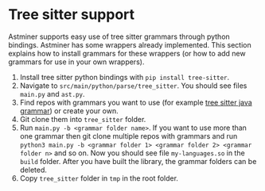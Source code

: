 # Tree sitter support

Astminer supports easy use of tree sitter grammars through python bindings. 
Astminer has some wrappers already implemented. This section explains how to install grammars for these wrappers 
(or how to add new grammars for use in your own wrappers).

1) Install tree sitter python bindings with `pip install tree-sitter`.
2) Navigate to `src/main/python/parse/tree_sitter`. You should see files `main.py` and `ast.py`.
3) Find repos with grammars you want to use (for example [tree sitter java grammar](https://github.com/tree-sitter/tree-sitter-java))
or create your own.
4) Git clone them into `tree_sitter` folder.
5) Run `main.py -b <grammar folder name>`. If you want to use more than one grammar then git clone multiple repos with grammars
   and run `python3 main.py -b <grammar folder 1> <grammar folder 2> <grammar folder n>` and so on. Now you should see file `my-languages.so` in the `build` folder. 
After you have built the library, the grammar folders can be deleted.
6) Copy `tree_sitter` folder in `tmp` in the root folder.